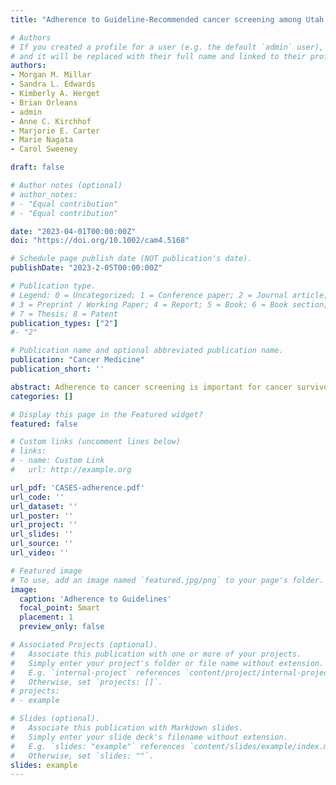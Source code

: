 ```yaml
---
title: "Adherence to Guideline-Recommended cancer screening among Utah cancer survivors"

# Authors
# If you created a profile for a user (e.g. the default `admin` user), write the username (folder name) here 
# and it will be replaced with their full name and linked to their profile.
authors:
- Morgan M. Millar
- Sandra L. Edwards
- Kimberly A. Herget
- Brian Orleans
- admin
- Anne C. Kirchhof
- Marjorie E. Carter
- Marie Nagata
- Carol Sweeney 

draft: false

# Author notes (optional)
# author_notes:
# - "Equal contribution"
# - "Equal contribution"

date: "2023-04-01T00:00:00Z"
doi: "https://doi.org/10.1002/cam4.5168"

# Schedule page publish date (NOT publication's date).
publishDate: "2023-2-05T00:00:00Z"

# Publication type.
# Legend: 0 = Uncategorized; 1 = Conference paper; 2 = Journal article;
# 3 = Preprint / Working Paper; 4 = Report; 5 = Book; 6 = Book section;
# 7 = Thesis; 8 = Patent
publication_types: ["2"]
#- "2"

# Publication name and optional abbreviated publication name.
publication: "Cancer Medicine"
publication_short: ''

abstract: Adherence to cancer screening is important for cancer survivors because they are at high risk of subsequent cancer diagnoses or recurrence. We assessed adherence to breast, cervical, and colorectal cancer-(CRC)-screening guidelines and evaluated demographic disparities among a population-based sample of survivors. A representative sample of Utah survivors diagnosed from 2012–2018 with any reportable invasive cancer was selected from central cancer registry records for a survey about survivorship needs. We estimated the proportion of eligible survivors adhering to U.S. Preventive Services Task Force screening guidelines and calculated risk ratios and 95% confidence intervals. Analyses were age-adjusted and weighted to account for sample design and nonresponse. And 1421 survivors completed the survey (57.2% response rate). Screening adherence was 74.4% for breast, 69.4% for cervical, and 79.7% for CRC. Rural residents were more likely to adhere to breast cancer screening than urban residents (86.1% vs. 72.7%; adjusted RR = 1.19, CI = 1.05, 1.36). Higher educational attainment was associated with increased adherence to cervical and colorectal cancer screening. Younger age was associated with greater adherence to cervical cancer screening (p = 0.006) but lower adherence to CRC screening (p = 0.003). CRC screening adherence was lower among the uninsured and those without a primary care provider (45.6%) compared to those with a regular provider (83.0%; adjusted RR = 0.57, CI = 0.42, 0.79). Surveys based on samples from central cancer registries can provide population estimates to inform cancer control. Findings demonstrate work is needed to ensure all Utah cancer survivors obtain recommended cancer screenings. Efforts should focus particularly on increasing uptake of breast and cervical cancer screening and reducing demographic disparities in CRC screening.
categories: []

# Display this page in the Featured widget?
featured: false

# Custom links (uncomment lines below)
# links:
# - name: Custom Link
#   url: http://example.org

url_pdf: 'CASES-adherence.pdf'
url_code: ''
url_dataset: ''
url_poster: ''
url_project: ''
url_slides: ''
url_source: ''
url_video: ''

# Featured image
# To use, add an image named `featured.jpg/png` to your page's folder. 
image:
  caption: 'Adherence to Guidelines'
  focal_point: Smart
  placement: 1
  preview_only: false

# Associated Projects (optional).
#   Associate this publication with one or more of your projects.
#   Simply enter your project's folder or file name without extension.
#   E.g. `internal-project` references `content/project/internal-project/index.md`.
#   Otherwise, set `projects: []`.
# projects:
# - example

# Slides (optional).
#   Associate this publication with Markdown slides.
#   Simply enter your slide deck's filename without extension.
#   E.g. `slides: "example"` references `content/slides/example/index.md`.
#   Otherwise, set `slides: ""`.
slides: example
---
```

